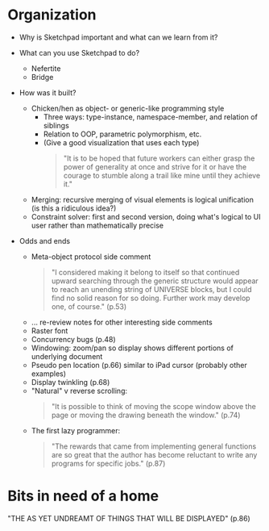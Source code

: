 # Organization

- Why is Sketchpad important and what can we learn from it?
- What can you use Sketchpad to do?

  - Nefertite
  - Bridge

- How was it built?

  - Chicken/hen as object- or generic-like programming style
    - Three ways: type-instance, namespace-member, and relation of siblings
    - Relation to OOP, parametric polymorphism, etc.
    - (Give a good visualization that uses each type)
      > "It is to be hoped that future workers can either grasp the power of generality at once and strive for it or have the courage to stumble along a trail like mine until they achieve it."
  - Merging: recursive merging of visual elements is logical unification (is this a ridiculous idea?)
  - Constraint solver: first and second version, doing what's logical to UI user rather than mathematically precise

- Odds and ends
  - Meta-object protocol side comment
    > "I considered making it belong to itself so that continued upward searching through the generic structure would appear to reach an unending string of UNIVERSE blocks, but I could find no solid reason for so doing. Further work may develop one, of course." (p.53)
  - ... re-review notes for other interesting side comments
  - Raster font
  - Concurrency bugs (p.48)
  - Windowing: zoom/pan so display shows different portions of underlying document
  - Pseudo pen location (p.66) similar to iPad cursor (probably other examples)
  - Display twinkling (p.68)
  - "Natural" v reverse scrolling:
    > "It is possible to think of moving the scope window above the page or moving the drawing beneath the window." (p.74)
  - The first lazy programmer:
    > "The rewards that came from implementing general functions are so great that the author has become reluctant to write any programs for specific jobs." (p.87)

# Bits in need of a home

"THE AS YET UNDREAMT OF THINGS THAT WILL BE DISPLAYED" (p.86)
